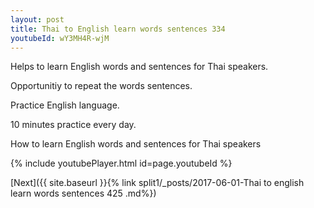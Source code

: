 ```yaml
---
layout: post
title: Thai to English learn words sentences 334 
youtubeId: wY3MH4R-wjM
---
```

 
 
Helps to learn English words and sentences for Thai speakers.

Opportunitiy to repeat the words sentences. 

Practice English language. 
 
10 minutes practice every day. 
 
How to learn English words and sentences for Thai speakers 
 
{% include youtubePlayer.html id=page.youtubeId %}
 
 
[Next]({{ site.baseurl }}{% link  split1/_posts/2017-06-01-Thai to english learn words sentences 425 .md%})
 
